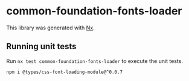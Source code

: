# common-foundation-fonts-loader

This library was generated with [Nx](https://nx.dev).

## Running unit tests

Run `nx test common-foundation-fonts-loader` to execute the unit tests.

`npm i @types/css-font-loading-module@^0.0.7`
